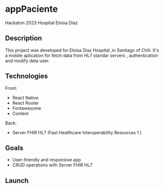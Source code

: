 # appPaciente
Hackaton 2023 Hospital Eloisa Diaz

## Description
This project was developed for Eloisa Diaz Hospital ,in Santiago of Chili.
It's a mobile aplication for fetch data from HL7 standar servers , authentication and modify data user.

## Technologies

Front:

+ React Native
+ React Router
+ Fontawesome
+ Context

Back:

+ Server FHIR HL7 (Fast Healthcare Interoperability Resources 1 )

## Goals

+ User-friendly and responsive app
+ CRUD operations with Server FHIR HL7


## Launch


